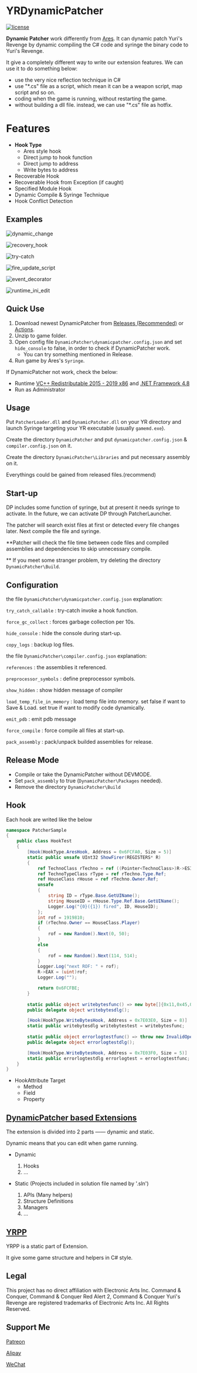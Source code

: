 
# YRDynamicPatcher

[![license](https://www.gnu.org/graphics/gplv3-or-later.png)](https://www.gnu.org/licenses/gpl-3.0.en.html)

**Dynamic Patcher** work differently from [Ares](https://github.com/Ares-Developers/Ares). It can dynamic patch Yuri's Revenge by dynamic compiling the C# code and syringe the binary code to Yuri's Revenge.

It give a completely different way to write our extension features.
We can use it to do something below:
- use the very nice reflection technique in C#
- use "\*.cs" file as a script, which mean it can be a weapon script, map script and so on.
- coding when the game is running, without restarting the game.
- without building a dll file. instead, we can use "\*.cs" file as hotfix.

**Features**
============
- **Hook Type**
  - Ares style hook
  - Direct jump to hook function
  - Direct jump to address
  - Write bytes to address
- Recoverable Hook
- Recoverable Hook from Exception (if caught)
- Specified Module Hook
- Dynamic Compile & Syringe Technique
- Hook Conflict Detection


Examples
--------

![dynamic_change](https://github.com/Xkein/Images/blob/master/DynamicPatcher/dynamic_change.gif?raw=true)

![recovery_hook](https://github.com/Xkein/Images/blob/master/DynamicPatcher/recovery_hook.gif?raw=true)

![try-catch](https://github.com/Xkein/Images/blob/master/DynamicPatcher/try-catch.gif?raw=true)

![fire_update_script](https://github.com/Xkein/Images/blob/master/DynamicPatcher/fire_update_script.gif?raw=true)

![event_decorator](https://github.com/Xkein/Images/blob/master/DynamicPatcher/event_decorator.gif?raw=true)

![runtime_ini_edit](https://github.com/Xkein/Images/blob/master/DynamicPatcher/runtime_ini_edit.gif?raw=true)

Quick Use
--------
1. Download newest DynamicPatcher from [Releases (Recommended)](https://github.com/Xkein/YRDynamicPatcher/releases) or [Actions](https://github.com/Xkein/YRDynamicPatcher/actions).
2. Unzip to game folder.
3. Open config file `DynamicPatcher\dynamicpatcher.config.json` and set `hide_console` to false, in order to check if DynamicPatcher work.
   - You can try something mentioned in Release.
4. Run game by Ares's `Syringe`.

If DynamicPatcher not work, check the below:
- Runtime [VC++ Redistributable 2015 - 2019 x86](https://aka.ms/vs/16/release/VC_redist.x86.exe) and [.NET Framework 4.8](https://dotnet.microsoft.com/download/dotnet-framework/net48)
- Run as Administrator

Usage
--------
Put `PatcherLoader.dll` and `DynamicPatcher.dll` on your YR directory and launch Syringe targeting your YR executable (usually `gamemd.exe`).

Create the directory `DynamicPatcher` and put `dynamicpatcher.config.json` & `compiler.config.json` on it.

Create the directory `DynamicPatcher\Libraries` and put necessary assembly on it.

Everythings could be gained from released files.(recommend)

Start-up
--------
DP includes some function of syringe, but at present it needs syringe to activate. In the future, we can activate DP through PatcherLauncher.

The patcher will search exist files at first or detected every file changes later. Next compile the file and syringe.

**Patcher will check the file time between code files and compiled assemblies and dependencies to skip unnecessary compile.

** If you meet some stranger problem, try deleting the directory `DynamicPatcher\Build`.

Configuration
--------
the file `DynamicPatcher\dynamicpatcher.config.json` explanation:

`try_catch_callable` : try-catch invoke a hook function.

`force_gc_collect` : forces garbage collection per 10s.

`hide_console` : hide the console during start-up.

`copy_logs` : backup log files.


the file `DynamicPatcher\compiler.config.json` explanation:

`references` : the assemblies it referenced.

`preprocessor_symbols` : define preprocessor symbols.

`show_hidden` : show hidden message of compiler

`load_temp_file_in_memory` : load temp file into memory. set false if want to Save & Load. set true if want to modify code dynamically.

`emit_pdb` : emit pdb message

`force_compile` : force compile all files at start-up.

`pack_assembly` : pack/unpack builded assemblies for release.


Release Mode
--------
- Compile or take the DynamicPatcher without DEVMODE.
- Set `pack_assembly` to true (`DynamicPatcher\Packages` needed).
- Remove the directory `DynamicPatcher\Build`


Hook
--------
Each hook are writed like the below

``` csharp
namespace PatcherSample
{
    public class HookTest
    {
        [Hook(HookType.AresHook, Address = 0x6FCFA0, Size = 5)]
        static public unsafe UInt32 ShowFirer(REGISTERS* R)
        {
            ref TechnoClass rTechno = ref ((Pointer<TechnoClass>)R->ESI).Ref;
            ref TechnoTypeClass rType = ref rTechno.Type.Ref;
            ref HouseClass rHouse = ref rTechno.Owner.Ref;
            unsafe
            {
                string ID = rType.Base.GetUIName();
                string HouseID = rHouse.Type.Ref.Base.GetUIName();
                Logger.Log("{0}({1}) fired", ID, HouseID);
            };
            int rof = 1919810;
            if (rTechno.Owner == HouseClass.Player)
            {
                rof = new Random().Next(0, 50);
            }
            else
            {
                rof = new Random().Next(114, 514);
            }
            Logger.Log("next ROF: " + rof);
            R->EAX = (uint)rof;
            Logger.Log("");

            return 0x6FCFBE;
        }
        
        static public object writebytesfunc() => new byte[]{0x11,0x45,0x14,0x19,0x19,0x81};
		public delegate object writebytesdlg();

        [Hook(HookType.WriteBytesHook, Address = 0x7E03E0, Size = 8)]
        static public writebytesdlg writebytestest = writebytesfunc;
        
        static public object errorlogtestfunc() => throw new InvalidOperationException("you can't call this function.");
		public delegate object errorlogtestdlg();

        [Hook(HookType.WriteBytesHook, Address = 0x7E03F0, Size = 5)]
        static public errorlogtestdlg errorlogtest = errorlogtestfunc;
    }
}
```
- HookAttribute Target
  - Method
  - Field
  - Property

[DynamicPatcher based Extensions](https://github.com/Xkein/DPExtension-Dionysus)
--------
The extension is divided into 2 parts —— dynamic and static.

Dynamic means that you can edit when game running.

- Dynamic
  1. Hooks
  2. ...
   
- Static (Projects included in solution file named by '.sln')
  1. APIs (Many helpers)
  2. Structure Definitions
  3. Managers
  4. ...

[YRPP](https://github.com/Xkein/PatcherYRpp)
--------
YRPP is a static part of Extension.

It give some game structure and helpers in C# style.

Legal
-----
This project has no direct affiliation with Electronic Arts Inc. Command & Conquer, Command & Conquer Red Alert 2, Command & Conquer Yuri's Revenge are registered trademarks of Electronic Arts Inc. All Rights Reserved.

Support Me
-----
[Patreon](https://www.patreon.com/Xkein)

[Alipay](https://github.com/Xkein/Images/blob/master/SupportMe/alipay.jpg?raw=true)

[WeChat](https://github.com/Xkein/Images/blob/master/SupportMe/wechat.png?raw=true)